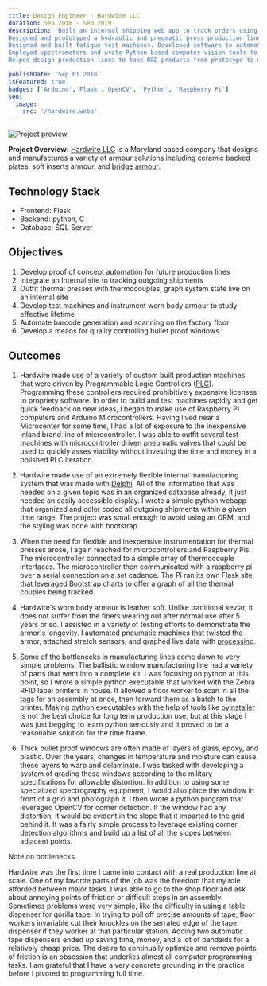 ```yaml
---
title: Design Engineer - Hardwire LLC
duration: Sep 2018 - Sep 2019
description: 'Built an internal shipping web app to track orders using Python, Flask, and SQL Server.
Designed and prototyped a hydraulic and pneumatic press production line for the production of body armor.
Designed and built fatigue test machines. Developed software to automate and integrate barcode generation and scanning into RFID printer workflows.
Employed spectrometers and wrote Python-based computer vision tools to perform quality control on ballistic windows.
Helped design production lines to take R&D products from prototype to mass production.'

publishDate: 'Sep 01 2018'
isFeatured: true
badges: ['Arduino','Flask','OpenCV', 'Python', 'Raspberry Pi']
seo:
  image:
    src: '/hardwire.webp'
---
```


![Project preview](/hardwire.webp)

**Project Overview:**
[Hardwire LLC](https://hardwirellc.com/) is a Maryland based company that designs and manufactures a variety of armour solutions including ceramic backed plates, soft inserts armour, and [bridge armour](https://hardwirellc.com/pages/infrastructure?srsltid=AfmBOoq2GpkyuIuFrg3CEYG56KHT7MKoZgguEqP5xukAhjc6ODxaWM9M).

## Technology Stack

- Frontend: Flask
- Backend: python, C
- Database: SQL Server

## Objectives

1. Develop proof of concept automation for future production lines
2. Integrate an Internal site to tracking outgoing shipments
3. Outfit thermal presses with thermocouples, graph system state live on an internal site
4. Develop test machines and instrument worn body armour to study effective lifetime
5. Automate barcode generation and scanning on the factory floor
6. Develop a means for quality controlling bullet proof windows

## Outcomes

1. Hardwire made use of a variety of custom built production machines that were driven by Programmable Logic Controllers ([PLC](https://en.wikipedia.org/wiki/PLC)). Programming these controllers required prohibitively expensive licenses to propriety software. In order to build and test machines rapidly and get quick feedback on new ideas, I began to make use of Raspberry PI computers and Arduino Microcontrollers. Having lived near a Microcenter for some time, I had a lot of exposure to the inexpensive Inland brand line of microcontroller. I was able to outfit several test machines with microcontroller driven pneumatic valves that could be used to quickly asses viability without investing the time and money in a polished PLC iteration.

2. Hardwire made use of an extremely flexible internal manufacturing system that was made with [Delphi](<https://en.wikipedia.org/wiki/Delphi_(software)>). All of the information that was needed on a given topic was in an organized database already, it just needed an easily accessible display. I wrote a simple python webapp that organized and color coded all outgoing shipments within a given time range. The project was small enough to avoid using an ORM, and the styling was done with bootstrap.

3. When the need for flexible and inexpensive instrumentation for thermal presses arose, I again reached for microcontrollers and Raspberry Pis. The microcontroller connected to a simple array of thermocouple interfaces. The microcontroller then communicated with a raspberry pi over a serial connection on a set cadence. The Pi ran its own Flask site that leveraged Bootstrap charts to offer a graph of all the thermal couples being tracked.

4. Hardwire's worn body armour is leather soft. Unlike traditional kevlar, it does not suffer from the fibers wearing out after normal use after 5 years or so. I assisted in a variety of testing efforts to demonstrate the armor's longevity. I automated pneumatic machines that twisted the armor, attached stretch sensors, and graphed live data with [processing](https://processing.org/).

5. Some of the bottlenecks in manufacturing lines come down to very simple problems. The ballistic window manufacturing line had a variety of parts that went into a complete kit. I was focusing on python at this point, so I wrote a simple python executable that worked with the Zebra RFID label printers in house. It allowed a floor worker to scan in all the tags for an assembly at once, then forward them as a batch to the printer. Making python executables with the help of tools like [pyinstaller](https://pyinstaller.org/en/stable/) is not the best choice for long term production use, but at this stage I was just begging to learn python seriously and it proved to be a reasonable solution for the time frame.

6. Thick bullet proof windows are often made of layers of glass, epoxy, and plastic. Over the years, changes in temperature and moisture can cause these layers to warp and delaminate. I was tasked with developing a system of grading these windows according to the military specifications for allowable distortion. In addition to using some specialized spectrography equipment, I would also place the window in front of a grid and photograph it. I then wrote a python program that leveraged OpenCV for corner detection. If the window had any distortion, it would be evident in the slope that it imparted to the grid behind it. It was a fairly simple process to leverage existing corner detection algorithms and build up a list of all the slopes between adjacent points.

Note on bottlenecks

Hardwire was the first time I came into contact with a real production line at scale. One of my favorite parts of the job was the freedom that my role afforded between major tasks. I was able to go to the shop floor and ask about annoying points of friction or difficult steps in an assembly. Sometimes problems were very simple, like the difficulty in using a table dispenser for gorilla tape. In trying to pull off precise amounts of tape, floor workers invariable cut their knuckles on the serrated edge of the tape dispenser if they worker at that particular station. Adding two automatic tape dispensers ended up saving time, money, and a lot of bandaids for a relatively cheap price. The desire to continually optimize and remove points of friction is an obsession that underlies almost all computer programming tasks. I am grateful that I have a very concrete grounding in the practice before I pivoted to programming full time.
